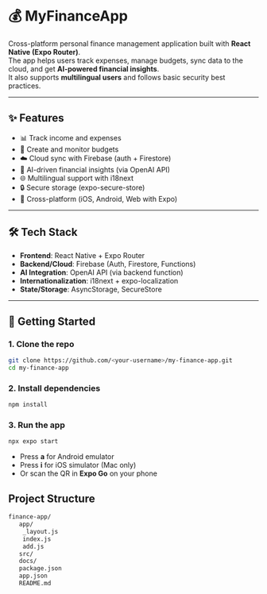 # 💰 MyFinanceApp

Cross-platform personal finance management application built with **React Native (Expo Router)**.  
The app helps users track expenses, manage budgets, sync data to the cloud, and get **AI-powered financial insights**.  
It also supports **multilingual users** and follows basic security best practices.

---

## ✨ Features
- 📊 Track income and expenses
- 🎯 Create and monitor budgets
- ☁️ Cloud sync with Firebase (auth + Firestore)
- 🤖 AI-driven financial insights (via OpenAI API)
- 🌐 Multilingual support with i18next
- 🔒 Secure storage (expo-secure-store)
- 📱 Cross-platform (iOS, Android, Web with Expo)

---

## 🛠️ Tech Stack
- **Frontend**: React Native + Expo Router  
- **Backend/Cloud**: Firebase (Auth, Firestore, Functions)  
- **AI Integration**: OpenAI API (via backend function)  
- **Internationalization**: i18next + expo-localization  
- **State/Storage**: AsyncStorage, SecureStore  

---

## 🚀 Getting Started

### 1. Clone the repo
```bash
git clone https://github.com/<your-username>/my-finance-app.git
cd my-finance-app
```
### 2. Install dependencies
```bash
npm install
```

### 3. Run the app
```bash
npx expo start
```

- Press **a** for Android emulator
- Press **i** for iOS simulator (Mac only)
- Or scan the QR in **Expo Go** on your phone

## Project Structure
```bash
finance-app/
   app/
    _layout.js
    index.js
    add.js
   src/
   docs/
   package.json
   app.json
   README.md
```

